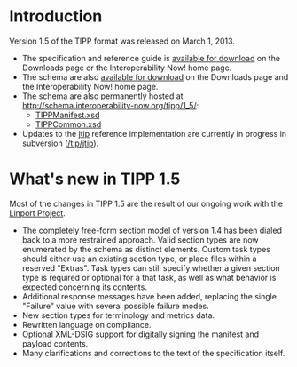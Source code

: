 # Introduction #

Version 1.5 of the TIPP format was released on March 1, 2013.
  * The specification and reference guide is [available for download](https://code.google.com/p/interoperability-now/downloads/detail?name=The_TMS_Interoperability_Protocol_Package-1.5.pdf&can=2&q=) on the Downloads page or the Interoperability Now! home page.
  * The schema are also [available for download](https://code.google.com/p/interoperability-now/downloads/detail?name=TIPP%20Schema%201.5.zip&can=2&q=) on the Downloads page and the Interoperability Now! home page.
  * The schema are also permanently hosted at http://schema.interoperability-now.org/tipp/1_5/:
    * [TIPPManifest.xsd](http://schema.interoperability-now.org/tipp/1_5/TIPPManifest.xsd)
    * [TIPPCommon.xsd](http://schema.interoperability-now.org/tipp/1_5/TIPPCommon.xsd)
  * Updates to the [jtip](jtip.md) reference implementation are currently in progress in subversion ([/tip/jtip](https://code.google.com/p/interoperability-now/source/browse/#svn%2Ftrunk%2Ftip%2Fjtip)).

# What's new in TIPP 1.5 #

Most of the changes in TIPP 1.5 are the result of our ongoing work with the [Linport Project](http://linport.org).
  * The completely free-form section model of version 1.4 has been dialed back to a more restrained approach.  Valid section types are now enumerated by the schema as distinct elements.  Custom task types should either use an existing section type, or place files within a reserved "Extras".  Task types can still specify whether a given section type is required or optional for a that task, as well as what behavior is expected concerning its contents.
  * Additional response messages have been added, replacing the single "Failure" value with several possible failure modes.
  * New section types for terminology and metrics data.
  * Rewritten language on compliance.
  * Optional XML-DSIG support for digitally signing the manifest and payload contents.
  * Many clarifications and corrections to the text of the specification itself.